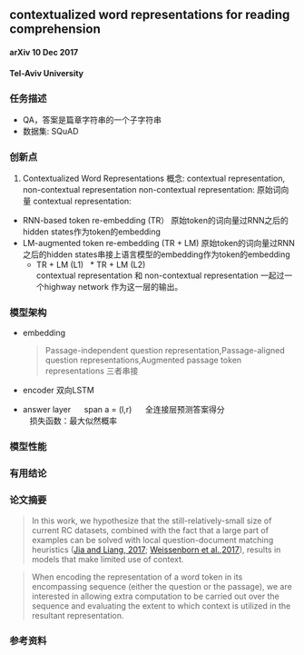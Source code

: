 ## contextualized word representations for reading comprehension
#### arXiv 10 Dec 2017
#### Tel-Aviv University

### 任务描述
* QA，答案是篇章字符串的一个子字符串
* 数据集: SQuAD 

### 创新点
1. Contextualized Word Representations
概念: contextual representation, non-contextual representation
non-contextual representation: 原始词向量
contextual representation: 
* RNN-based token re-embedding (TR）
    原始token的词向量过RNN之后的hidden states作为token的embedding
* LM-augmented token re-embedding (TR + LM)
    原始token的词向量过RNN之后的hidden states串接上语言模型的embedding作为token的embedding 
   * TR + LM (L1)
   * TR + LM (L2)  
contextual representation 和 non-contextual representation 一起过一个highway network 作为这一层的输出。

### 模型架构
* embedding
    > Passage-independent question representation,Passage-aligned question representations,Augmented passage token representations
    三者串接
    
* encoder
    双向LSTM
* answer layer    
    span a = (l,r)   
    全连接层预测答案得分  
    损失函数：最大似然概率

### 模型性能


### 有用结论


### 论文摘要
> In this work, we hypothesize that the still-relatively-small size of current RC datasets, combined with the fact that a
large part of examples can be solved with local question-document matching heuristics ([Jia and Liang, 2017](https://arxiv.org/abs/1707.07328); [Weissenborn et al.,2017](http://www.aclweb.org/anthology/K17-1028)), 
results in models that make limited use of context.

> When encoding the representation of a word token in its encompassing sequence (either the question or the passage), 
we are interested in allowing extra computation to be carried out over the sequence and evaluating the extent to which context
is utilized in the resultant representation.

### 参考资料

